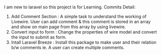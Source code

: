 I am new to laravel so this project is for Learning.
Commits Detail:
1. Add Comment Section : A simple task to understand the working of Livewire. User can add comment & this comment is stored in an array and show on main page from this array by using livewire.
2. Convert input to form : Change the properties of wire model and convert the input to submit as form.
3. Intall Laravel Breeze : Install this package to make user and their relation b/w comments ie. A user can create multiple comments.